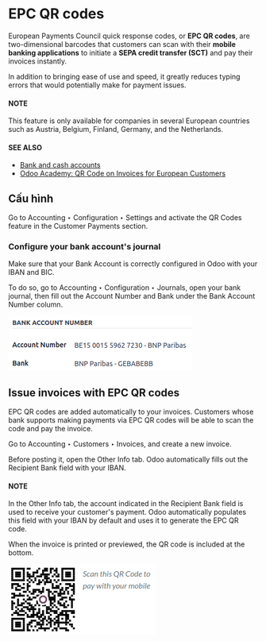 # EPC QR codes

European Payments Council quick response codes, or **EPC QR codes**, are two-dimensional barcodes
that customers can scan with their **mobile banking applications** to initiate a **SEPA credit
transfer (SCT)** and pay their invoices instantly.

In addition to bringing ease of use and speed, it greatly reduces typing errors that would
potentially make for payment issues.

#### NOTE
This feature is only available for companies in several European countries such as Austria,
Belgium, Finland, Germany, and the Netherlands.

#### SEE ALSO
- [Bank and cash accounts](../bank.md)
- [Odoo Academy: QR Code on Invoices for European Customers](https://www.odoo.com/r/VuU)

## Cấu hình

Go to Accounting ‣ Configuration ‣ Settings and activate the QR
Codes feature in the Customer Payments section.

### Configure your bank account's journal

Make sure that your Bank Account is correctly configured in Odoo with your IBAN and BIC.

To do so, go to Accounting ‣ Configuration ‣ Journals, open your bank journal,
then fill out the Account Number and Bank under the Bank Account
Number column.

![Bank account number column in the bank journal](../../../../_images/bank-journal.png)

## Issue invoices with EPC QR codes

EPC QR codes are added automatically to your invoices. Customers whose bank supports making payments
via EPC QR codes will be able to scan the code and pay the invoice.

Go to Accounting ‣ Customers ‣ Invoices, and create a new invoice.

Before posting it, open the Other Info tab. Odoo automatically fills out the
Recipient Bank field with your IBAN.

#### NOTE
In the Other Info tab, the account indicated in the Recipient Bank field
is used to receive your customer's payment. Odoo automatically populates this field with your
IBAN by default and uses it to generate the EPC QR code.

When the invoice is printed or previewed, the QR code is included at the bottom.

![QR code on a customer invoice](../../../../_images/invoice-qr-code.png)
